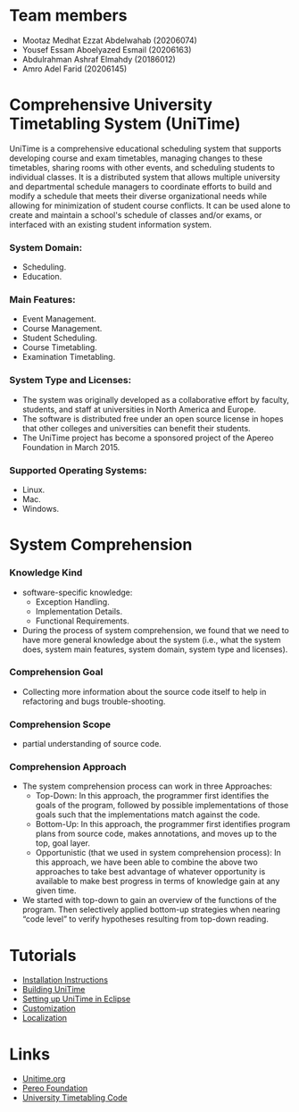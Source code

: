 <!-- 
 * Licensed to The Apereo Foundation under one or more contributor license
 * agreements. See the NOTICE file distributed with this work for
 * additional information regarding copyright ownership.
 *
 * The Apereo Foundation licenses this file to you under the Apache License,
 * Version 2.0 (the "License"); you may not use this file except in
 * compliance with the License. You may obtain a copy of the License at:
 *
 * http://www.apache.org/licenses/LICENSE-2.0
 *
 * Unless required by applicable law or agreed to in writing, software
 * distributed under the License is distributed on an "AS IS" BASIS,
 * WITHOUT WARRANTIES OR CONDITIONS OF ANY KIND, either express or implied.
 *
 * See the License for the specific language governing permissions and
 * limitations under the License.
 * 
 -->
# Team members
- Mootaz Medhat Ezzat Abdelwahab (20206074)
- Yousef Essam Aboelyazed Esmail (20206163)
- Abdulrahman Ashraf Elmahdy     (20186012)
- Amro Adel Farid                (20206145)

# Comprehensive University Timetabling System (UniTime)
UniTime is a comprehensive educational scheduling system that supports developing course and exam timetables, managing changes to these timetables, sharing rooms with other events, and scheduling students to individual classes. It is a distributed system that allows multiple university and departmental schedule managers to coordinate efforts to build and modify a schedule that meets their diverse organizational needs while allowing for minimization of student course conflicts. It can be used alone to create and maintain a school's schedule of classes and/or exams, or interfaced with an existing student information system.
### System Domain:
- Scheduling.
- Education.
### Main Features: 
- Event Management.
- Course Management.
- Student Scheduling.
- Course Timetabling.
- Examination Timetabling.
### System Type and Licenses:
- The system was originally developed as a collaborative effort by faculty, students, and staff at universities in North America and Europe. 
- The software is distributed free under an open source license in hopes that other colleges and universities can benefit their students.
- The UniTime project has become a sponsored project of the Apereo Foundation in March 2015.
### Supported Operating Systems: 
- Linux.
- Mac.
- Windows.
# System Comprehension
### Knowledge Kind
- software-specific knowledge:
  - Exception Handling.
  - Implementation Details.
  - Functional Requirements.
- During the process of system comprehension, we found that we need to have more general knowledge about the system (i.e., what the system does, system main features,   system domain, system type and licenses).
### Comprehension Goal
- Collecting more information about the source code itself to help in refactoring and bugs trouble-shooting.
### Comprehension Scope
- partial understanding of source code.
### Comprehension Approach
- The system comprehension process can work in three Approaches:
  - Top-Down:
    In this approach, the programmer first identifies the goals of the program, followed by possible implementations of those goals such that the implementations match     against the code.
  - Bottom-Up:
    In this approach, the programmer first identifies program plans from source code, makes annotations, and moves up to the top, goal layer.
  - Opportunistic (that we used in system comprehension process):
    In this approach, we have been able to combine the above two approaches to take best advantage of whatever opportunity is available to make best progress in terms     of knowledge gain at any given time.
- We started with top-down to gain an overview of the functions of the program. Then selectively applied bottom-up strategies when nearing “code level” to verify         hypotheses resulting from top-down reading.
# Tutorials
- [Installation Instructions][install]
- [Building UniTime][build]
- [Setting up UniTime in Eclipse][eclipse]
- [Customization][customization]
- [Localization][localization]
# Links
- [Unitime.org][unitime]
- [Pereo Foundation][pereo]
- [University Timetabling Code][timetablingcode]


[install]: https://help.unitime.org/installation
[build]: https://help.unitime.org/building-unitime
[eclipse]: https://help.unitime.org/eclipse
[customization]: https://help.unitime.org/customizations
[localization]: https://help.unitime.org/localization
[unitime]: https://www.unitime.org/
[pereo]: https://www.apereo.org/
[timetablingcode]: https://sourceforge.net/p/unitime/code/ci/master/tree/JavaSource/org/unitime/timetable/
